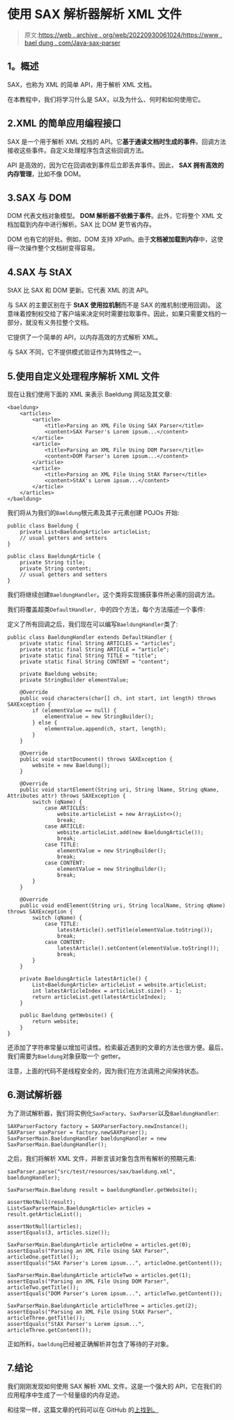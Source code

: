 # 使用 SAX 解析器解析 XML 文件

> 原文:[https://web . archive . org/web/20220930061024/https://www . bael dung . com/Java-sax-parser](https://web.archive.org/web/20220930061024/https://www.baeldung.com/java-sax-parser)

## **1。概述**

SAX，也称为 XML 的简单 API，用于解析 XML 文档。

在本教程中，我们将学习什么是 SAX，以及为什么、何时和如何使用它。

## 2.XML 的简单应用编程接口

SAX 是一个用于解析 XML 文档的 API。它**基于通读文档时生成的事件**。回调方法接收这些事件。自定义处理程序包含这些回调方法。

API 是高效的，因为它在回调收到事件后立即丢弃事件。因此， **SAX 拥有高效的内存管理**，比如不像 DOM。

## 3.SAX 与 DOM

DOM 代表文档对象模型。 **DOM 解析器不依赖于事件**。此外，它将整个 XML 文档加载到内存中进行解析。SAX 比 DOM 更节省内存。

DOM 也有它的好处。例如，DOM 支持 XPath。由于**文档被加载到内存**中，这使得一次操作整个文档树变得容易。

## 4.SAX 与 StAX

StAX 比 SAX 和 DOM 更新。它代表 XML 的流 API。

与 SAX 的主要区别在于 **StAX 使用拉机制**而不是 SAX 的推机制(使用回调)。
这意味着控制权交给了客户端来决定何时需要拉取事件。因此，如果只需要文档的一部分，就没有义务拉整个文档。

它提供了一个简单的 API，以内存高效的方式解析 XML。

与 SAX 不同，它不提供模式验证作为其特性之一。

## 5.使用自定义处理程序解析 XML 文件

现在让我们使用下面的 XML 来表示 Baeldung 网站及其文章:

```
<baeldung>
    <articles>
        <article>
            <title>Parsing an XML File Using SAX Parser</title>
            <content>SAX Parser's Lorem ipsum...</content>
        </article>
        <article>
            <title>Parsing an XML File Using DOM Parser</title>
            <content>DOM Parser's Lorem ipsum...</content>
        </article>
        <article>
            <title>Parsing an XML File Using StAX Parser</title>
            <content>StAX's Lorem ipsum...</content>
        </article>
    </articles>
</baeldung>
```

我们将从为我们的`Baeldung`根元素及其子元素创建 POJOs 开始:

```
public class Baeldung {
    private List<BaeldungArticle> articleList;
    // usual getters and setters
} 
```

```
public class BaeldungArticle {
    private String title;
    private String content;
    // usual getters and setters
} 
```

我们将继续创建`BaeldungHandler`。这个类将实现捕获事件所必需的回调方法。

我们将覆盖超类`DefaultHandler, `中的四个方法，每个方法描述一个事件:

定义了所有回调之后，我们现在可以编写`BaeldungHandler`类了:

```
public class BaeldungHandler extends DefaultHandler {
    private static final String ARTICLES = "articles";
    private static final String ARTICLE = "article";
    private static final String TITLE = "title";
    private static final String CONTENT = "content";

    private Baeldung website;
    private StringBuilder elementValue;

    @Override
    public void characters(char[] ch, int start, int length) throws SAXException {
        if (elementValue == null) {
            elementValue = new StringBuilder();
        } else {
            elementValue.append(ch, start, length);
        }
    }

    @Override
    public void startDocument() throws SAXException {
        website = new Baeldung();
    }

    @Override
    public void startElement(String uri, String lName, String qName, Attributes attr) throws SAXException {
        switch (qName) {
            case ARTICLES:
                website.articleList = new ArrayList<>();
                break;
            case ARTICLE:
                website.articleList.add(new BaeldungArticle());
                break;
            case TITLE:
                elementValue = new StringBuilder();
                break;
            case CONTENT:
                elementValue = new StringBuilder();
                break;
        }
    }

    @Override
    public void endElement(String uri, String localName, String qName) throws SAXException {
        switch (qName) {
            case TITLE:
                latestArticle().setTitle(elementValue.toString());
                break;
            case CONTENT:
                latestArticle().setContent(elementValue.toString());
                break;
        }
    }

    private BaeldungArticle latestArticle() {
        List<BaeldungArticle> articleList = website.articleList;
        int latestArticleIndex = articleList.size() - 1;
        return articleList.get(latestArticleIndex);
    }

    public Baeldung getWebsite() {
        return website;
    }
} 
```

还添加了字符串常量以增加可读性。检索最近遇到的文章的方法也很方便。最后，我们需要为`Baeldung`对象获取一个 getter。

注意，上面的代码不是线程安全的，因为我们在方法调用之间保持状态。

## 6.测试解析器

为了测试解析器，我们将实例化`SaxFactory`、`SaxParser`以及`BaeldungHandler`:

```
SAXParserFactory factory = SAXParserFactory.newInstance();
SAXParser saxParser = factory.newSAXParser();
SaxParserMain.BaeldungHandler baeldungHandler = new SaxParserMain.BaeldungHandler(); 
```

之后，我们将解析 XML 文件，并断言该对象包含所有解析的预期元素:

```
saxParser.parse("src/test/resources/sax/baeldung.xml", baeldungHandler);

SaxParserMain.Baeldung result = baeldungHandler.getWebsite();

assertNotNull(result);
List<SaxParserMain.BaeldungArticle> articles = result.getArticleList();

assertNotNull(articles);
assertEquals(3, articles.size());

SaxParserMain.BaeldungArticle articleOne = articles.get(0);
assertEquals("Parsing an XML File Using SAX Parser", articleOne.getTitle());
assertEquals("SAX Parser's Lorem ipsum...", articleOne.getContent());

SaxParserMain.BaeldungArticle articleTwo = articles.get(1);
assertEquals("Parsing an XML File Using DOM Parser", articleTwo.getTitle());
assertEquals("DOM Parser's Lorem ipsum...", articleTwo.getContent());

SaxParserMain.BaeldungArticle articleThree = articles.get(2);
assertEquals("Parsing an XML File Using StAX Parser", articleThree.getTitle());
assertEquals("StAX Parser's Lorem ipsum...", articleThree.getContent()); 
```

正如所料，`baeldung`已经被正确解析并包含了等待的子对象。

## 7.结论

我们刚刚发现如何使用 SAX 解析 XML 文件。这是一个强大的 API，它在我们的应用程序中生成了一个轻量级的内存足迹。

和往常一样，这篇文章的代码可以在 GitHub 的[上找到。](https://web.archive.org/web/20220626200405/https://github.com/eugenp/tutorials/tree/master/xml)